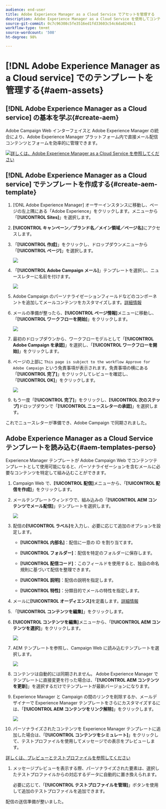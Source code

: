```yaml
---
audience: end-user
title: Adobe Experience Manager as a Cloud Service でアセットを管理する
description: Adobe Experience Manager as a Cloud Service を使用してコンテンツを管理する方法について説明します
source-git-commit: 0c7c96308c5fe3516ed1fd33603c54c6da8248c1
workflow-type: tm+mt
source-wordcount: '508'
ht-degree: 98%

---
```


# [!DNL Adobe Experience Manager as a Cloud service] でのテンプレートを管理する{#aem-assets}

## [!DNL Adobe Experience Manager as a Cloud service] の基本を学ぶ{#create-aem}

Adobe Campaign Web インターフェイスと Adobe Experience Manager の統合により、Adobe Experience Manager プラットフォーム内で直接メール配信コンテンツとフォームを効率的に管理できます。

![](assets/do-not-localize/book.png)[詳しくは、Adobe Experience Manager as a Cloud Service を参照してください](https://experienceleague.adobe.com/docs/experience-manager-cloud-service/content/sites/authoring/getting-started/quick-start.html?lang=ja)

## [!DNL Adobe Experience Manager as a Cloud service] でテンプレートを作成する{#create-aem-template}

1. [!DNL Adobe Experience Manager] オーサーインスタンスに移動し、ページの左上隅にある「Adobe Experience」をクリックします。メニューから「**[!UICONTROL Sites]**」を選択します。

1. **[!UICONTROL キャンペーン／ブランド名／メイン領域／ページ名]**&#x200B;にアクセスします。

1. 「**[!UICONTROL 作成]**」をクリックし、ドロップダウンメニューから「**[!UICONTROL ページ]**」を選択します。

   ![](assets/aem_1.png)

1. 「**[!UICONTROL Adobe Campaign メール]**」テンプレートを選択し、ニュースレターに名前を付けます。

   ![](assets/aem_2.png)

1. Adobe Campaign のパーソナライゼーションフィールドなどのコンポーネントを追加してメールコンテンツをカスタマイズします。[詳細情報](https://experienceleague.adobe.com/docs/experience-manager-65/content/sites/authoring/aem-adobe-campaign/campaign.html?lang=ja#editing-email-content)

1. メールの準備が整ったら、**[!UICONTROL ページ情報]**&#x200B;メニューに移動し、「**[!UICONTROL ワークフローを開始]**」をクリックします。

   ![](assets/aem_3.png)

1. 最初のドロップダウンから、ワークフローモデルとして「**[!UICONTROL Adobe Campaign を承認]**」を選択し、「**[!UICONTROL ワークフローを開始]**」をクリックします。

1. ページの上部に `This page is subject to the workflow Approve for Adobe Campaign` という免責事項が表示されます。免責事項の横にある「**[!UICONTROL 完了]**」をクリックしてレビューを確認し、「**[!UICONTROL OK]**」をクリックします。

   ![](assets/aem_4.png)

1. もう一度「**[!UICONTROL 完了]**」をクリックし、**[!UICONTROL 次のステップ]**&#x200B;ドロップダウンで「**[!UICONTROL ニュースレターの承認]**」を選択します。

これでニュースレターが準備でき、Adobe Campaign で同期されました。

## Adobe Experience Manager as a Cloud Service テンプレートを読み込む{#aem-templates-perso}

Experience Manager テンプレートが Adobe Campaign Web でコンテンツテンプレートとして使用可能になると、パーソナライゼーションを含むメールに必要なコンテンツを特定して組み込むことができます。

1. Campaign Web で、**[!UICONTROL 配信]**&#x200B;メニューから、「**[!UICONTROL 配信を作成]**」をクリックします。

1. メールテンプレートウィンドウで、組み込みの「**[!UICONTROL AEM コンテンツでメール配信]**」テンプレートを選択します。

   ![](assets/aem_5.png)

1. 配信の&#x200B;**[!UICONTROL ラベル]**&#x200B;を入力し、必要に応じて追加のオプションを設定します。

   * **[!UICONTROL 内部名]**：配信に一意の ID を割り当てます。

   * **[!UICONTROL フォルダー]**：配信を特定のフォルダーに保存します。

   * **[!UICONTROL 配信コード]**：このフィールドを使用すると、独自の命名規則に基づいて配信を整理できます。

   * **[!UICONTROL 説明]**：配信の説明を指定します。

   * **[!UICONTROL 特性]**：分類目的でメールの特性を指定します。

1. メールに&#x200B;**[!UICONTROL オーディエンス]**&#x200B;を定義します。[詳細情報](../email/create-email.md#define-audience)

1. 「**[!UICONTROL コンテンツを編集]**」をクリックします。

1. **[!UICONTROL コンテンツを編集]**&#x200B;メニューから、「**[!UICONTROL AEM コンテンツを選択]**」をクリックします。

   ![](assets/aem_6.png)

1. AEM テンプレートを参照し、Campaign Web に読み込むテンプレートを選択します。

   ![](assets/aem_8.png)

1. コンテンツは自動的には同期されません。 Adobe Experience Manager でテンプレートに直接変更を行った場合は、「**[!UICONTROL AEM コンテンツを更新]**」を選択するだけでテンプレートが最新バージョンになります。

1. Experience Manager と Campaign の間のリンクを削除するか、メールデザイナーで Experience Manager テンプレートをさらにカスタマイズするには、「**[!UICONTROL AEM コンテンツをリンク解除]**」をクリックします。

   ![](assets/aem_9.png)

1. パーソナライズされたコンテンツを Experience Manager テンプレートに追加した場合は、「**[!UICONTROL コンテンツをシミュレート]**」をクリックして、テストプロファイルを使用してメッセージでの表示をプレビューします。

[詳しくは、プレビューとテストプロファイルを参照してください](../preview-test/preview-content.md)

1. メッセージプレビューを表示する際、パーソナライズされた要素は、選択したテストプロファイルからの対応するデータに自動的に置き換えられます。

   必要に応じて、「**[!UICONTROL テストプロファイルを管理]**」ボタンを使用して追加のテストプロファイルを追加できます。

配信の送信準備が整いました。
